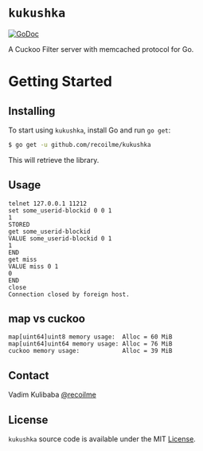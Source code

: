 # `kukushka`

[![GoDoc](https://img.shields.io/badge/api-reference-blue.svg?style=flat-square)](https://godoc.org/github.com/recoilme/kukushka)

A Cuckoo Filter server with memcached protocol for Go.


# Getting Started

## Installing

To start using `kukushka`, install Go and run `go get`:

```sh
$ go get -u github.com/recoilme/kukushka
```

This will retrieve the library.

## Usage

```
telnet 127.0.0.1 11212
set some_userid-blockid 0 0 1
1
STORED
get some_userid-blockid
VALUE some_userid-blockid 0 1
1
END
get miss
VALUE miss 0 1
0
END
close
Connection closed by foreign host.
```

## map vs cuckoo

```
map[uint64]uint8 memory usage:  Alloc = 60 MiB 
map[uint64]uint64 memory usage: Alloc = 76 MiB
cuckoo memory usage:            Alloc = 39 MiB

```

## Contact

Vadim Kulibaba [@recoilme](https://github.com/recoilme)

## License

`kukushka` source code is available under the MIT [License](/LICENSE).